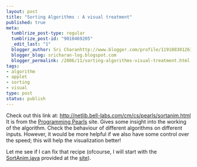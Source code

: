```yaml
--- 
layout: post
title: "Sorting Algorithms : A visual treatment"
published: true
meta: 
  tumblrize_post-type: regular
  tumblrize_post-id: "9010469205"
  _edit_last: "1"
  blogger_author: Sri Charanhttp://www.blogger.com/profile/11910830126191595892noreply@blogger.com
  blogger_blog: sricharan-log.blogspot.com
  blogger_permalink: /2006/11/sorting-algorithms-visual-treatment.html
tags: 
- algorithm
- applet
- sorting
- visual
type: post
status: publish
---
```

Check out this link at: <a href="http://netlib.bell-labs.com/cm/cs/pearls/sortanim.html">http://netlib.bell-labs.com/cm/cs/pearls/sortanim.html</a>
It is from the <a href="http://netlib.bell-labs.com/cm/cs/pearls/">Programming Pearls</a> site. Gives some insight into the working of the algorithm. Check the behaviour of different algorithms on different inputs. However, it would be more helpful if we also have some control over the speed; this will help the visualization better!

Let me see if I can fix that recipe (ofcourse, I will start with the <a href="http://netlib.bell-labs.com/cm/cs/pearls/SortAnim.java">SortAnim.java</a> provided at the <a href="http://netlib.bell-labs.com/cm/cs/pearls/">site</a>).
